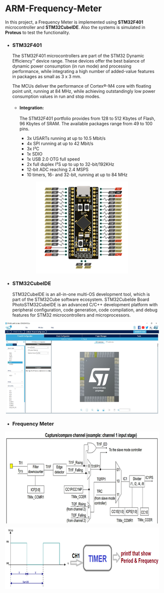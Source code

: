 # ARM-Frequency-Meter
In this project, a Frequency Meter is implemented using **STM32F401** microcontroller and **STM32CubeIDE**. Also the systems is simulated in **Proteus** to test the functionality.

* ### STM32F401
  The STM32F401 microcontrollers are part of the STM32 Dynamic Efficiency™ device range. These devices offer the best balance of dynamic power consumption (in run mode) and processing performance, while integrating a high number of added-value features in packages as small as 3 x 3 mm.

  The MCUs deliver the performance of Cortex®-M4 core with floating point unit, running at 84 MHz, while achieving outstandingly low power consumption values in run and stop modes.
  * #### Integration: 
    The STM32F401 portfolio provides from 128 to 512 Kbytes of Flash, 96 Kbytes of SRAM. The available packages range from 49 to 100 pins.

    * 3x USARTs running at up to 10.5 Mbit/s
    * 4x SPI running at up to 42 Mbit/s
    * 3x I²C
    * 1x SDIO
    * 1x USB 2.0 OTG full speed
    * 2x full duplex I²S up to up to 32-bit/192KHz
    * 12-bit ADC reaching 2.4 MSPS
    * 10 timers, 16- and 32-bit, running at up to 84 MHz

<p align="center">
<img src="/Images/STM32F401.png" width="300" height="300" align="center">
 </p>
  
* ### STM32CubeIDE
  STM32CubeIDE is an all-in-one multi-OS development tool, which is part of the STM32Cube software ecosystem. STM32CubeIde Board PhotoSTM32CubeIDE is an advanced C/C++ development platform with peripheral configuration, code generation, code compilation, and debug features for STM32 microcontrollers and microprocessors.
<p align="center">
<img src="/Images/STM32CubeIDE.JPG" width="700" height="300" align="center">
 </p>
 
 * ### Frequency Meter
<p align="center">
<img src="/Images/STM32-Input-Capture-Example-HAL-Frequency-Counter-Measurement.jpg" width="550" height="300" align="center">
 </p>
 <p align="center">
<img src="/Images/Measure_Period_and_Frequency.png" width="550" height="200" align="center">
 </p>
